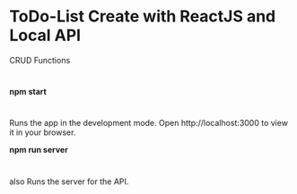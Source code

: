 
# ToDo-List Create with ReactJS and Local API
  CRUD Functions
  #  
**npm start**
#
Runs the app in the development mode.
Open http://localhost:3000 to view it in your browser.

**npm run server**
#

also Runs the server for the API.
